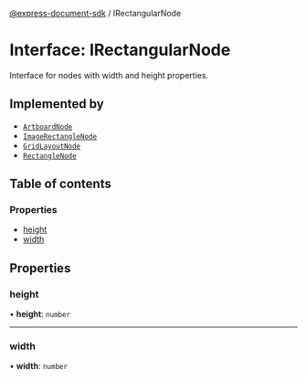 [@express-document-sdk](../overview.md) / IRectangularNode

# Interface: IRectangularNode

Interface for nodes with width and height properties.

## Implemented by

- [`ArtboardNode`](../classes/ArtboardNode.md)
- [`ImageRectangleNode`](../classes/ImageRectangleNode.md)
- [`GridLayoutNode`](../classes/GridLayoutNode.md)
- [`RectangleNode`](../classes/RectangleNode.md)

## Table of contents

### Properties

- [height](IRectangularNode.md#height)
- [width](IRectangularNode.md#width)

## Properties

### height

• **height**: `number`

___

### width

• **width**: `number`
